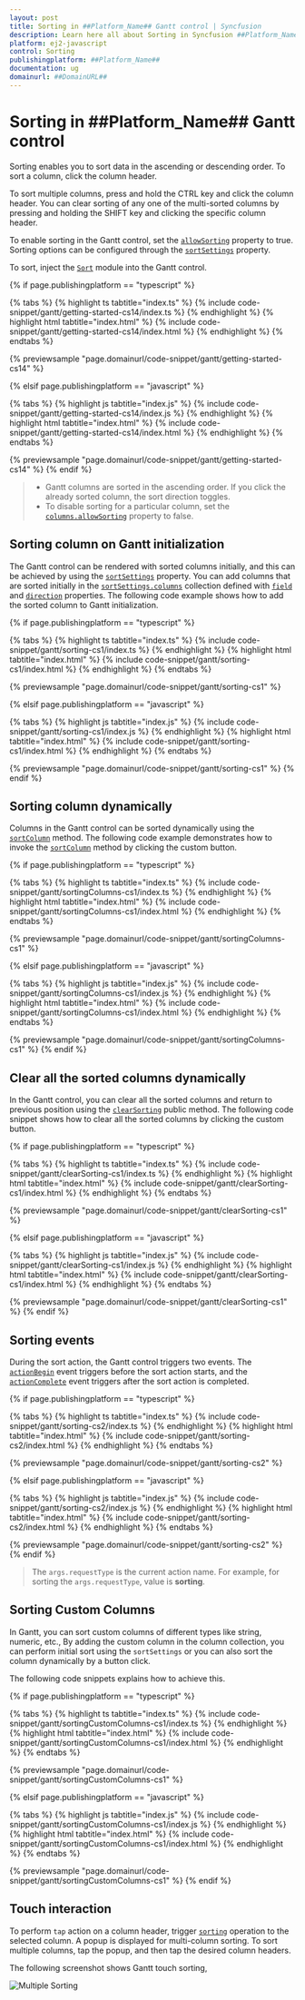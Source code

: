 ```yaml
---
layout: post
title: Sorting in ##Platform_Name## Gantt control | Syncfusion
description: Learn here all about Sorting in Syncfusion ##Platform_Name## Gantt control of Syncfusion Essential JS 2 and more.
platform: ej2-javascript
control: Sorting 
publishingplatform: ##Platform_Name##
documentation: ug
domainurl: ##DomainURL##
---
```


# Sorting in ##Platform_Name## Gantt control

Sorting enables you to sort data in the ascending or descending order. To sort a column, click the column header.

To sort multiple columns, press and hold the CTRL key and click the column header. You can clear sorting of any one of the multi-sorted columns by pressing and holding the SHIFT key and clicking the specific column header.

To enable sorting in the Gantt control, set the [`allowSorting`](../api/gantt/#allowsorting) property to true. Sorting options can be configured through the [`sortSettings`](../api/gantt/sortSettings/) property.

To sort, inject the [`Sort`](../api/gantt/#sortmodule) module into the Gantt control.

{% if page.publishingplatform == "typescript" %}

 {% tabs %}
{% highlight ts tabtitle="index.ts" %}
{% include code-snippet/gantt/getting-started-cs14/index.ts %}
{% endhighlight %}
{% highlight html tabtitle="index.html" %}
{% include code-snippet/gantt/getting-started-cs14/index.html %}
{% endhighlight %}
{% endtabs %}
        
{% previewsample "page.domainurl/code-snippet/gantt/getting-started-cs14" %}

{% elsif page.publishingplatform == "javascript" %}

{% tabs %}
{% highlight js tabtitle="index.js" %}
{% include code-snippet/gantt/getting-started-cs14/index.js %}
{% endhighlight %}
{% highlight html tabtitle="index.html" %}
{% include code-snippet/gantt/getting-started-cs14/index.html %}
{% endhighlight %}
{% endtabs %}

{% previewsample "page.domainurl/code-snippet/gantt/getting-started-cs14" %}
{% endif %}

> * Gantt columns are sorted in the ascending order. If you click the already sorted column, the sort direction toggles.
> * To disable sorting for a particular column, set the [`columns.allowSorting`](../api/gantt/column/#allowsorting) property to false.

## Sorting column on Gantt initialization

The Gantt control can be rendered with sorted columns initially, and this can be achieved by using the [`sortSettings`](../api/gantt/sortSettings/) property. You can add columns that are sorted initially in the [`sortSettings.columns`](../api/gantt/sortSettings/#columns) collection defined with [`field`](../api/gantt/sortDescriptorModel/#field) and [`direction`](../api/gantt/sortDescriptorModel/#direction) properties. The following code example shows how to add the sorted column to Gantt initialization.

{% if page.publishingplatform == "typescript" %}

 {% tabs %}
{% highlight ts tabtitle="index.ts" %}
{% include code-snippet/gantt/sorting-cs1/index.ts %}
{% endhighlight %}
{% highlight html tabtitle="index.html" %}
{% include code-snippet/gantt/sorting-cs1/index.html %}
{% endhighlight %}
{% endtabs %}
        
{% previewsample "page.domainurl/code-snippet/gantt/sorting-cs1" %}

{% elsif page.publishingplatform == "javascript" %}

{% tabs %}
{% highlight js tabtitle="index.js" %}
{% include code-snippet/gantt/sorting-cs1/index.js %}
{% endhighlight %}
{% highlight html tabtitle="index.html" %}
{% include code-snippet/gantt/sorting-cs1/index.html %}
{% endhighlight %}
{% endtabs %}

{% previewsample "page.domainurl/code-snippet/gantt/sorting-cs1" %}
{% endif %}

## Sorting column dynamically

Columns in the Gantt control can be sorted dynamically using the [`sortColumn`](../api/gantt/#sortcolumn) method. The following code example demonstrates how to invoke the [`sortColumn`](../api/gantt/#sortcolumn) method by clicking the custom button.

{% if page.publishingplatform == "typescript" %}

 {% tabs %}
{% highlight ts tabtitle="index.ts" %}
{% include code-snippet/gantt/sortingColumns-cs1/index.ts %}
{% endhighlight %}
{% highlight html tabtitle="index.html" %}
{% include code-snippet/gantt/sortingColumns-cs1/index.html %}
{% endhighlight %}
{% endtabs %}
        
{% previewsample "page.domainurl/code-snippet/gantt/sortingColumns-cs1" %}

{% elsif page.publishingplatform == "javascript" %}

{% tabs %}
{% highlight js tabtitle="index.js" %}
{% include code-snippet/gantt/sortingColumns-cs1/index.js %}
{% endhighlight %}
{% highlight html tabtitle="index.html" %}
{% include code-snippet/gantt/sortingColumns-cs1/index.html %}
{% endhighlight %}
{% endtabs %}

{% previewsample "page.domainurl/code-snippet/gantt/sortingColumns-cs1" %}
{% endif %}

## Clear all the sorted columns dynamically

In the Gantt control, you can clear all the sorted columns and return to previous position using the [`clearSorting`](../api/gantt/#clearsorting) public method. The following code snippet shows how to clear all the sorted columns by clicking the custom button.

{% if page.publishingplatform == "typescript" %}

 {% tabs %}
{% highlight ts tabtitle="index.ts" %}
{% include code-snippet/gantt/clearSorting-cs1/index.ts %}
{% endhighlight %}
{% highlight html tabtitle="index.html" %}
{% include code-snippet/gantt/clearSorting-cs1/index.html %}
{% endhighlight %}
{% endtabs %}
        
{% previewsample "page.domainurl/code-snippet/gantt/clearSorting-cs1" %}

{% elsif page.publishingplatform == "javascript" %}

{% tabs %}
{% highlight js tabtitle="index.js" %}
{% include code-snippet/gantt/clearSorting-cs1/index.js %}
{% endhighlight %}
{% highlight html tabtitle="index.html" %}
{% include code-snippet/gantt/clearSorting-cs1/index.html %}
{% endhighlight %}
{% endtabs %}

{% previewsample "page.domainurl/code-snippet/gantt/clearSorting-cs1" %}
{% endif %}

## Sorting events

During the sort action, the Gantt control triggers two events. The [`actionBegin`](../api/gantt/#actionbegin) event triggers before the sort action starts, and the [`actionComplete`](../api/gantt/#actioncomplete) event triggers after the sort action is completed.

{% if page.publishingplatform == "typescript" %}

 {% tabs %}
{% highlight ts tabtitle="index.ts" %}
{% include code-snippet/gantt/sorting-cs2/index.ts %}
{% endhighlight %}
{% highlight html tabtitle="index.html" %}
{% include code-snippet/gantt/sorting-cs2/index.html %}
{% endhighlight %}
{% endtabs %}
        
{% previewsample "page.domainurl/code-snippet/gantt/sorting-cs2" %}

{% elsif page.publishingplatform == "javascript" %}

{% tabs %}
{% highlight js tabtitle="index.js" %}
{% include code-snippet/gantt/sorting-cs2/index.js %}
{% endhighlight %}
{% highlight html tabtitle="index.html" %}
{% include code-snippet/gantt/sorting-cs2/index.html %}
{% endhighlight %}
{% endtabs %}

{% previewsample "page.domainurl/code-snippet/gantt/sorting-cs2" %}
{% endif %}

> The `args.requestType` is the current action name. For example, for sorting the `args.requestType`, value is **sorting**.

## Sorting Custom Columns

In Gantt, you can sort custom columns of different types like string, numeric, etc., By adding the custom column in the column collection,
you can perform initial sort using the `sortSettings` or you can also sort the column dynamically by a button click.

The following code snippets explains how to achieve this.

{% if page.publishingplatform == "typescript" %}

 {% tabs %}
{% highlight ts tabtitle="index.ts" %}
{% include code-snippet/gantt/sortingCustomColumns-cs1/index.ts %}
{% endhighlight %}
{% highlight html tabtitle="index.html" %}
{% include code-snippet/gantt/sortingCustomColumns-cs1/index.html %}
{% endhighlight %}
{% endtabs %}
        
{% previewsample "page.domainurl/code-snippet/gantt/sortingCustomColumns-cs1" %}

{% elsif page.publishingplatform == "javascript" %}

{% tabs %}
{% highlight js tabtitle="index.js" %}
{% include code-snippet/gantt/sortingCustomColumns-cs1/index.js %}
{% endhighlight %}
{% highlight html tabtitle="index.html" %}
{% include code-snippet/gantt/sortingCustomColumns-cs1/index.html %}
{% endhighlight %}
{% endtabs %}

{% previewsample "page.domainurl/code-snippet/gantt/sortingCustomColumns-cs1" %}
{% endif %}

## Touch interaction

To perform `tap` action on a column header, trigger [`sorting`](sorting/#sorting) operation to the selected column. A popup is displayed for multi-column sorting. To sort multiple columns, tap the popup, and then tap the desired column headers.

The following screenshot shows Gantt touch sorting,

![Multiple Sorting](images/multiple-sorting.png)